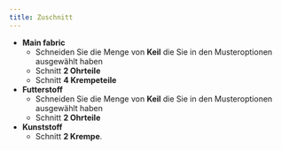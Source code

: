 ```yaml
---
title: Zuschnitt
---
```


 - **Main fabric**
   - Schneiden Sie die Menge von **Keil** die Sie in den Musteroptionen ausgewählt haben
   - Schnitt **2 Ohrteile**
   - Schnitt **4 Krempeteile**
 - **Futterstoff**
   - Schneiden Sie die Menge von **Keil** die Sie in den Musteroptionen ausgewählt haben
   - Schnitt **2 Ohrteile**
 - **Kunststoff**
   - Schnitt **2 Krempe**.

